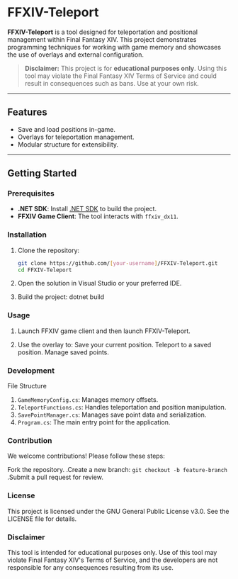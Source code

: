 # FFXIV-Teleport

**FFXIV-Teleport** is a tool designed for teleportation and positional management within Final Fantasy XIV. This project demonstrates programming techniques for working with game memory and showcases the use of overlays and external configuration.

> **Disclaimer:** This project is for **educational purposes only**. Using this tool may violate the Final Fantasy XIV Terms of Service and could result in consequences such as bans. Use at your own risk.

---

## Features

- Save and load positions in-game.
- Overlays for teleportation management.
- Modular structure for extensibility.

---

## Getting Started

### Prerequisites

- **.NET SDK**: Install [.NET SDK](https://dotnet.microsoft.com/download) to build the project.
- **FFXIV Game Client**: The tool interacts with `ffxiv_dx11`.

### Installation

1. Clone the repository:
   ```bash
   git clone https://github.com/[your-username]/FFXIV-Teleport.git
   cd FFXIV-Teleport

2. Open the solution in Visual Studio or your preferred IDE.

3. Build the project: dotnet build

### Usage

1. Launch FFXIV game client and then launch FFXIV-Teleport.

2. Use the overlay to:
   Save your current position.
   Teleport to a saved position.
   Manage saved points.


### Development

File Structure

   1. ``GameMemoryConfig.cs``: Manages memory offsets.
   2. ``TeleportFunctions.cs``: Handles teleportation and position manipulation.
   3. ``SavePointManager.cs``: Manages save point data and serialization.
   4. ``Program.cs``: The main entry point for the application.

### Contribution

We welcome contributions! Please follow these steps:

Fork the repository.
   .Create a new branch: ``git checkout -b feature-branch``
   .Submit a pull request for review.

### License
   This project is licensed under the GNU General Public License v3.0. See the LICENSE file for details.

### Disclaimer
   This tool is intended for educational purposes only. Use of this tool may violate Final Fantasy XIV's Terms of Service, and the developers are not responsible for any consequences resulting from its use.